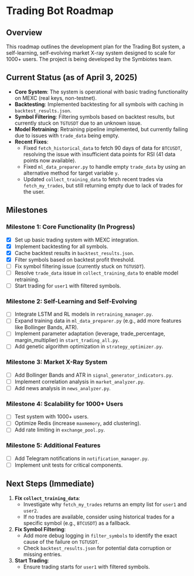 # Trading Bot Roadmap

## Overview
This roadmap outlines the development plan for the Trading Bot system, a self-learning, self-evolving market X-ray system designed to scale for 1000+ users. The project is being developed by the Symbiotes team.

## Current Status (as of April 3, 2025)
- **Core System**: The system is operational with basic trading functionality on MEXC (real keys, non-testnet).
- **Backtesting**: Implemented backtesting for all symbols with caching in `backtest_results.json`.
- **Symbol Filtering**: Filtering symbols based on backtest results, but currently stuck on `TGTUSDT` due to an unknown issue.
- **Model Retraining**: Retraining pipeline implemented, but currently failing due to issues with `trade_data` being empty.
- **Recent Fixes**:
  - Fixed `fetch_historical_data` to fetch 90 days of data for `BTCUSDT`, resolving the issue with insufficient data points for RSI (41 data points now available).
  - Fixed `ml_data_preparer.py` to handle empty `trade_data` by using an alternative method for target variable `y`.
  - Updated `collect_training_data` to fetch recent trades via `fetch_my_trades`, but still returning empty due to lack of trades for the user.

## Milestones

### Milestone 1: Core Functionality (In Progress)
- [x] Set up basic trading system with MEXC integration.
- [x] Implement backtesting for all symbols.
- [x] Cache backtest results in `backtest_results.json`.
- [x] Filter symbols based on backtest profit threshold.
- [ ] Fix symbol filtering issue (currently stuck on `TGTUSDT`).
- [ ] Resolve `trade_data` issue in `collect_training_data` to enable model retraining.
- [ ] Start trading for `user1` with filtered symbols.

### Milestone 2: Self-Learning and Self-Evolving
- [ ] Integrate LSTM and RL models in `retraining_manager.py`.
- [ ] Expand training data in `ml_data_preparer.py` (e.g., add more features like Bollinger Bands, ATR).
- [ ] Implement parameter adaptation (leverage, trade_percentage, margin_multiplier) in `start_trading_all.py`.
- [ ] Add genetic algorithm optimization in `strategy_optimizer.py`.

### Milestone 3: Market X-Ray System
- [ ] Add Bollinger Bands and ATR in `signal_generator_indicators.py`.
- [ ] Implement correlation analysis in `market_analyzer.py`.
- [ ] Add news analysis in `news_analyzer.py`.

### Milestone 4: Scalability for 1000+ Users
- [ ] Test system with 1000+ users.
- [ ] Optimize Redis (increase `maxmemory`, add clustering).
- [ ] Add rate limiting in `exchange_pool.py`.

### Milestone 5: Additional Features
- [ ] Add Telegram notifications in `notification_manager.py`.
- [ ] Implement unit tests for critical components.

## Next Steps (Immediate)
1. **Fix `collect_training_data`**:
   - Investigate why `fetch_my_trades` returns an empty list for `user1` and `user2`.
   - If no trades are available, consider using historical trades for a specific symbol (e.g., `BTCUSDT`) as a fallback.
2. **Fix Symbol Filtering**:
   - Add more debug logging in `filter_symbols` to identify the exact cause of the failure on `TGTUSDT`.
   - Check `backtest_results.json` for potential data corruption or missing entries.
3. **Start Trading**:
   - Ensure trading starts for `user1` with filtered symbols.
